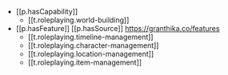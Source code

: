 
- [[p.hasCapability]]
  - [[t.roleplaying.world-building]]
- [[p.hasFeature]] [[p.hasSource]] https://granthika.co/features
  - [[t.roleplaying.timeline-management]]
  - [[t.roleplaying.character-management]]
  - [[t.roleplaying.location-management]]
  - [[t.roleplaying.item-management]]